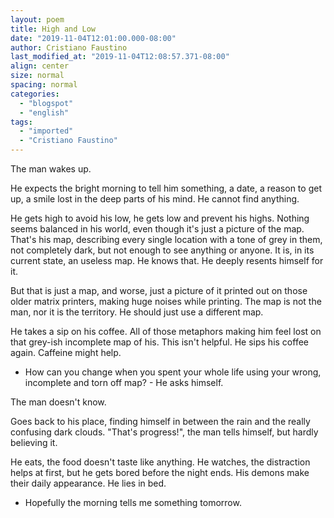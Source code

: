```yaml
---
layout: poem
title: High and Low
date: "2019-11-04T12:01:00.000-08:00"
author: Cristiano Faustino
last_modified_at: "2019-11-04T12:08:57.371-08:00"
align: center
size: normal
spacing: normal
categories:
  - "blogspot"
  - "english"
tags:
  - "imported"
  - "Cristiano Faustino"
---
```


The man wakes up.

He expects the bright morning to tell him something, a date, a reason to get up, a smile lost in the deep parts of his mind. He cannot find anything.

He gets high to avoid his low, he gets low and prevent his highs. Nothing seems balanced in his world, even though it's just a picture of the map. That's his map, describing every single location with a tone of grey in them, not completely dark, but not enough to see anything or anyone. It is, in its current state, an useless map. He knows that. He deeply resents himself for it.

But that is just a map, and worse, just a picture of it printed out on those older matrix printers, making huge noises while printing. The map is not the man, nor it is the territory. He should just use a different map.

He takes a sip on his coffee. All of those metaphors making him feel lost on that grey-ish incomplete map of his. This isn't helpful. He sips his coffee again. Caffeine might help.

- How can you change when you spent your whole life using your wrong, incomplete and torn off map? - He asks himself.

The man doesn't know.

Goes back to his place, finding himself in between the rain and the really confusing dark clouds. "That's progress!", the man tells himself, but hardly believing it.

He eats, the food doesn't taste like anything. He watches, the distraction helps at first, but he gets bored before the night ends. His demons make their daily appearance. He lies in bed.

- Hopefully the morning tells me something tomorrow.